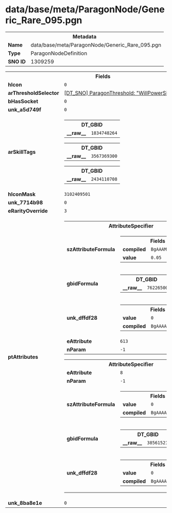 <h1>data/base/meta/ParagonNode/Generic_Rare_095.pgn</h1><table><tr><th colspan="100%">Metadata</th></tr><tr><td><b>Name</b></td><td>data/base/meta/ParagonNode/Generic_Rare_095.pgn</td></tr><tr><td><b>Type</b></td><td>ParagonNodeDefinition</td></tr><tr><td><b>SNO ID</b></td><td>1309259</td></tr></table>

<table><tr><th colspan="100%">Fields</th></tr><tr><td><b>hIcon</b></td><td><code>0</code></td></tr><tr><td><b>arThresholdSelector</b></td><td><a href="..\ParagonThreshold\WillPowerSide1.pth.md">[DT_SNO] ParagonThreshold: "WillPowerSide1"</a>
</td></tr><tr><td><b>bHasSocket</b></td><td><code>0</code></td></tr><tr><td><b>unk_a5d749f</b></td><td><code>0</code></td></tr><tr><td><b>arSkillTags</b></td><td><table><tr><th colspan="100%">DT_GBID</th></tr><tr><td><b>__raw__</b></td><td><code>1834748264</code></td></tr></table>


<table><tr><th colspan="100%">DT_GBID</th></tr><tr><td><b>__raw__</b></td><td><code>3567369300</code></td></tr></table>


<table><tr><th colspan="100%">DT_GBID</th></tr><tr><td><b>__raw__</b></td><td><code>2434110708</code></td></tr></table>


</td></tr><tr><td><b>hIconMask</b></td><td><code>3102409501</code></td></tr><tr><td><b>unk_7714b98</b></td><td><code>0</code></td></tr><tr><td><b>eRarityOverride</b></td><td><code>3</code></td></tr><tr><td><b>ptAttributes</b></td><td><table><tr><th colspan="100%">AttributeSpecifier</th></tr><tr><td><b>szAttributeFormula</b></td><td><table><tr><th colspan="100%">Fields</th></tr><tr><td><b>compiled</b></td><td><code>BgAAAM3MTD0AAAAA</code></td></tr><tr><td><b>value</b></td><td><code>0.05</code></td></tr></table>

</td></tr><tr><td><b>gbidFormula</b></td><td><table><tr><th colspan="100%">DT_GBID</th></tr><tr><td><b>__raw__</b></td><td><code>762265001</code></td></tr></table>

</td></tr><tr><td><b>unk_dffdf28</b></td><td><table><tr><th colspan="100%">Fields</th></tr><tr><td><b>value</b></td><td><code>0</code></td></tr><tr><td><b>compiled</b></td><td><code>BgAAAAAAAAAAAAAA</code></td></tr></table>

</td></tr><tr><td><b>eAttribute</b></td><td><code>613</code></td></tr><tr><td><b>nParam</b></td><td><code>-1</code></td></tr></table>


<table><tr><th colspan="100%">AttributeSpecifier</th></tr><tr><td><b>eAttribute</b></td><td><code>8</code></td></tr><tr><td><b>nParam</b></td><td><code>-1</code></td></tr><tr><td><b>szAttributeFormula</b></td><td><table><tr><th colspan="100%">Fields</th></tr><tr><td><b>value</b></td><td><code>0</code></td></tr><tr><td><b>compiled</b></td><td><code>BgAAAAAAAAAAAAAA</code></td></tr></table>

</td></tr><tr><td><b>gbidFormula</b></td><td><table><tr><th colspan="100%">DT_GBID</th></tr><tr><td><b>__raw__</b></td><td><code>3856152193</code></td></tr></table>

</td></tr><tr><td><b>unk_dffdf28</b></td><td><table><tr><th colspan="100%">Fields</th></tr><tr><td><b>value</b></td><td><code>0</code></td></tr><tr><td><b>compiled</b></td><td><code>BgAAAAAAAAAAAAAA</code></td></tr></table>

</td></tr></table>


</td></tr><tr><td><b>unk_8ba8e1e</b></td><td><code>0</code>
</td></tr></table>

